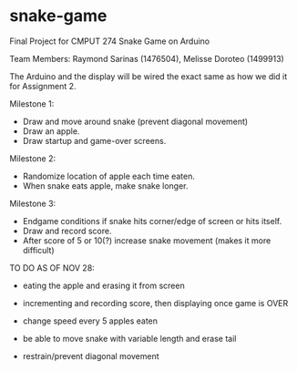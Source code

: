 # snake-game
Final Project for CMPUT 274
Snake Game on Arduino

Team Members: Raymond Sarinas (1476504), Melisse Doroteo (1499913)

The Arduino and the display will be wired the exact same as how we did it
for Assignment 2.

Milestone 1:
- Draw and move around snake (prevent diagonal movement)
- Draw an apple.
- Draw startup and game-over screens.

Milestone 2:
- Randomize location of apple each time eaten.
- When snake eats apple, make snake longer.

Milestone 3:
- Endgame conditions if snake hits corner/edge of screen or hits itself.
- Draw and record score.
- After score of 5 or 10(?) increase snake movement (makes it more difficult)



TO DO AS OF NOV 28:
- eating the apple and erasing it from screen
- incrementing and recording score, then displaying once game is OVER

- change speed every 5 apples eaten
- be able to move snake with variable length and erase tail
- restrain/prevent diagonal movement

